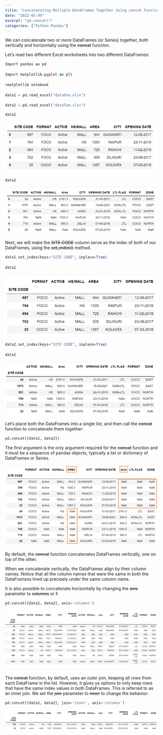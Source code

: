 ```yaml
---
title: "Concatenating Multiple DataFrames Together Using concat Function"
date: "2022-05-09"
excerpt: "pd.concat()"
categories: ["Python-Pandas"]
---
```


We can concatenate two or more DataFrames (or Series) together, both vertically and horizontally using the ~~concat~~ function.

Let’s read two different Excel worksheets into two different DataFrames:

```py {numberLines}
Import pandas as pd

Import matplotlib.pyplot as plt

%matplotlib notebook

data1 = pd.read_excel("dataOne.xlsx")

data2 = pd.read_excel("dataTwo.xlsx")
```

```py {numberLines}
data1
```

![Data](../images/concat/dataOne.png)

```py {numberLines}
data2
```

![Data](../images/concat/dataTwo.png)

Next, we will make the ~~SITE CODE~~ column serve as the index of both of our DataFrames, using the ~~set_index()~~ method.

```py {numberLines}
data1.set_index(keys="SITE CODE", inplace=True)

data1
```

![Data](../images/concat/dataOneIndex.png)

```py {numberLines}
data2.set_index(keys="SITE CODE", inplace=True)

data2
```

![Data](../images/concat/dataTwoIndex.png)

Let’s place both the DataFrames into a single list, and then call the ~~concat~~ function to concatenate them together:

```py {numberLines}
pd.concat([data1, data2])
```

The first argument is the only argument required for the ~~concat~~ function and it must be a sequence of pandas objects, typically a list or dictionary of DataFrames or Series.

![Data](../images/concat/concatenatedData.png)

By default, the ~~concat~~ function concatenates DataFrames vertically, one on top of the other.

When we concatenate vertically, the DataFrames align by their column names. Notice that all the column names that were the same in both the DataFramess lined up precisely under the same column name.

It is also possible to concatenate horizontally by changing the ~~axis~~ parameter to ~~columns~~ or ~~1~~:

```py {numberLines}
pd.concat([data1, data2], axis='columns')
```

![Data](../images/concat/concatenatedDataHorizontal.png)

```py {numberLines}

```

The ~~concat~~ function, by default, uses an outer join, keeping all rows from each DataFrame in the list. However, it gives us options to only keep rows that have the same index values in both DataFrames. This is referred to as an inner join. We set the ~~join~~ parameter to ~~inner~~ to change the behavior:

```py {numberLines}
pd.concat([data1, data2], join='inner', axis='columns')
```

![Data](../images/concat/concatenatedDataInnerJoin.png)
